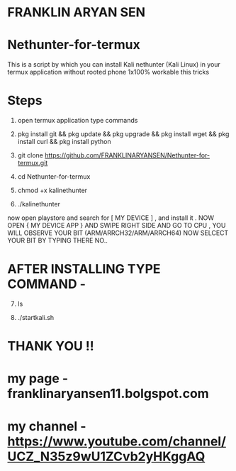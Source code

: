 #                              FRANKLIN ARYAN SEN 

# Nethunter-for-termux 



This is a script by which you can install Kali nethunter (Kali Linux) in your termux application without rooted phone 1x100% workable this tricks 


#  Steps  


1. open termux application type commands  

2. pkg install git && pkg update && pkg upgrade && pkg install wget && pkg install curl && pkg install python  

3. git clone https://github.com/FRANKLINARYANSEN/Nethunter-for-termux.git  

4. cd Nethunter-for-termux  

5. chmod +x kalinethunter  

6. ./kalinethunter   

now open playstore and search for [ MY DEVICE ] , and install it .
NOW OPEN { MY DEVICE APP } AND SWIPE RIGHT SIDE AND GO TO CPU , YOU WILL OBSERVE YOUR BIT (ARM/ARRCH32/ARM/ARRCH64)
NOW SELCECT YOUR BIT BY TYPING THERE NO..



#  AFTER INSTALLING TYPE COMMAND - 

7. ls

8. ./startkali.sh


# THANK YOU !!

# my page - franklinaryansen11.bolgspot.com

# my channel - https://www.youtube.com/channel/UCZ_N35z9wU1ZCvb2yHKggAQ
